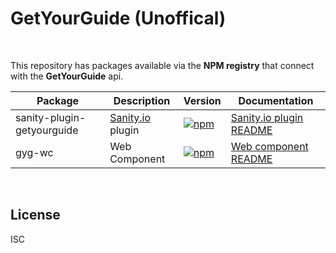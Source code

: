 # GetYourGuide (Unoffical)

&nbsp;

This repository has packages available via the **NPM registry** that connect with the **GetYourGuide** api.

| Package                    | Description                                | Version                                                                                                                                       | Documentation                                                              |
| -------------------------- | ------------------------------------------ | --------------------------------------------------------------------------------------------------------------------------------------------- | -------------------------------------------------------------------------- |
| sanity-plugin-getyourguide | [Sanity.io](https://www.sanity.io/) plugin | [![npm](https://img.shields.io/npm/v/sanity-plugin-getyourguide?style=flat-square)](https://www.npmjs.com/package/sanity-plugin-getyourguide) | [Sanity.io plugin README](./packages/sanity-plugin-getyourguide/README.md) |
| gyg-wc                     | Web Component                              | [![npm](https://img.shields.io/npm/v/gyg-wc?style=flat-square)](https://www.npmjs.com/package/gyg-wc)                                         | [Web component README](./packages/gyg-wc/README.md)                        |

&nbsp;

## License

ISC
